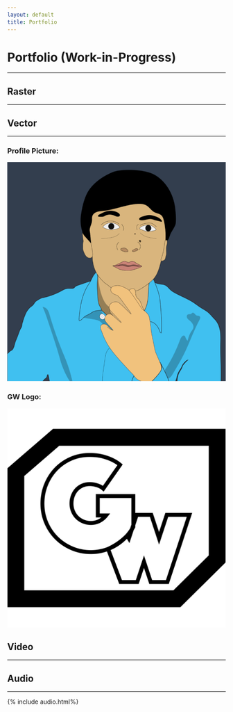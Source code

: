 ```yaml
---
layout: default
title: Portfolio
---
```


# Portfolio (Work-in-Progress)
---

## Raster
---


## Vector
---

### Profile Picture:

![Profile Picture](assets/images/Cartoon-800x800.png)

### GW Logo:

![Logo](favicon.png)

## Video
---
## Audio
---

{% include audio.html%}
